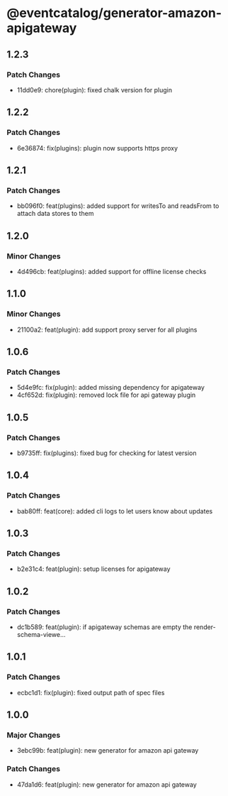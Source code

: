 # @eventcatalog/generator-amazon-apigateway

## 1.2.3

### Patch Changes

- 11dd0e9: chore(plugin): fixed chalk version for plugin

## 1.2.2

### Patch Changes

- 6e36874: fix(plugins): plugin now supports https proxy

## 1.2.1

### Patch Changes

- bb096f0: feat(plugins): added support for writesTo and readsFrom to attach data stores to them

## 1.2.0

### Minor Changes

- 4d496cb: feat(plugins): added support for offline license checks

## 1.1.0

### Minor Changes

- 21100a2: feat(plugin): add support proxy server for all plugins

## 1.0.6

### Patch Changes

- 5d4e9fc: fix(plugin): added missing dependency for apigateway
- 4cf652d: fix(plugin): removed lock file for api gateway plugin

## 1.0.5

### Patch Changes

- b9735ff: fix(plugins): fixed bug for checking for latest version

## 1.0.4

### Patch Changes

- bab80ff: feat(core): added cli logs to let users know about updates

## 1.0.3

### Patch Changes

- b2e31c4: feat(plugin): setup licenses for apigateway

## 1.0.2

### Patch Changes

- dc1b589: feat(plugin): if apigateway schemas are empty the render-schema-viewe…

## 1.0.1

### Patch Changes

- ecbc1d1: fix(plugin): fixed output path of spec files

## 1.0.0

### Major Changes

- 3ebc99b: feat(plugin): new generator for amazon api gateway

### Patch Changes

- 47da1d6: feat(plugin): new generator for amazon api gateway

